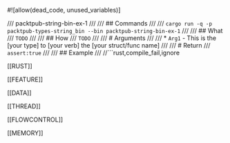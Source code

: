 #![allow(dead_code, unused_variables)]

/// packtpub-string-bin-ex-1
///
/// ## Commands
///
/// ```cargo run -q -p packtpub-types-string_bin --bin packtpub-string-bin-ex-1```
///
/// ## What
/// `TODO`
///
/// ## How
/// `TODO`
///
/// # Arguments
///
/// * `Arg1` - This is the [your type] to [your verb] the [your struct/func name]
///
/// # Return
/// `assert:true`
///
/// ## Example
/// //```rust,compile_fail,ignore


[[RUST]]

[[FEATURE]]

[[DATA]]

[[THREAD]]

[[FLOWCONTROL]]

[[MEMORY]]
